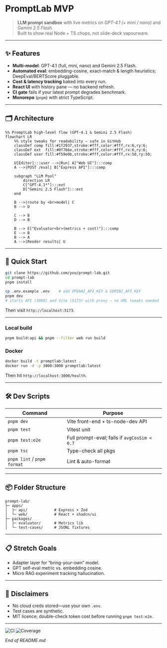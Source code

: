 # PromptLab MVP

> **LLM prompt sandbox** with live metrics on _GPT-4.1 (+ mini / nano)_ and _Gemini 2.5 Flash_.  
> Built to show real Node + TS chops, not slide-deck vapourware.

---

## ✨ Features

- **Multi-model**: GPT-4.1 (full, mini, nano) and Gemini 2.5 Flash.
- **Automated eval**: embedding-cosine, exact-match & length heuristics; DeepEval/BERTScore pluggable.
- **Cost & latency tracking** baked into every run.
- **React UI** with history pane — no backend refresh.
- **CI gate** fails if your latest prompt degrades benchmark.
- **Monorepo** (`pnpm`) with strict TypeScript.

---

## 🗂️ Architecture

```mermaid
%% PromptLab high-level flow (GPT-4.1 & Gemini 2.5 Flash)
flowchart LR
    %% style tweaks for readability – safe in GitHub
    classDef comp fill:#1f2937,stroke:#fff,color:#fff,rx:6,ry:6;
    classDef ext  fill:#0f766e,stroke:#fff,color:#fff,rx:6,ry:6;
    classDef user fill:#f59e0b,stroke:#fff,color:#fff,rx:50,ry:50;

    U[Editor]:::user -->|Run| A["Web UI"]:::comp
    A -->|POST /eval| B["Express API"]:::comp

    subgraph "LLM Pool"
        direction LR
        C["GPT-4.1*"]:::ext
        D["Gemini 2.5 Flash"]:::ext
    end

    B -->|route by <br>model| C
    B --> D

    C --> B
    D --> B

    B --> E["Evaluator<br>(metrics + cost)"]:::comp
    E --> B
    B --> A
    A -->|Render results| U

```

---

## 🚀 Quick Start

```bash
git clone https://github.com/you/prompt-lab.git
cd prompt-lab
pnpm install

cp .env.example .env    # add OPENAI_API_KEY & GEMINI_API_KEY
pnpm dev
# starts API (3000) and Vite (5173) with proxy – no URL tweaks needed
```

Then visit `http://localhost:5173`.

---

### Local build

```bash
pnpm build:api && pnpm --filter web run build
```

### Docker

```bash
docker build -t promptlab:latest .
docker run -d -p 3000:3000 promptlab:latest
```

Then hit `http://localhost:3000/health`.

---

## 🛠️ Dev Scripts

| Command                     | Purpose                                      |
| --------------------------- | -------------------------------------------- |
| `pnpm dev`                  | Vite front-end + ts-node-dev API             |
| `pnpm test`                 | Vitest unit                                  |
| `pnpm test:e2e`             | Full prompt-eval; fails if `avgCosSim < 0.7` |
| `pnpm tsc`                  | Type-check all pkgs                          |
| `pnpm lint` / `pnpm format` | Lint & auto-format                           |

---

## 📦 Folder Structure

```text
prompt-lab/
├─ apps/
│  ├─ api/            # Express + Zod
│  └─ web/            # React + shadcn/ui
├─ packages/
│  ├─ evaluator/      # Metrics lib
│  └─ test-cases/     # JSONL fixtures
```

---

## 📋 Stretch Goals

- Adapter layer for “bring-your-own” model.
- GPT self-eval metric vs. embedding cosine.
- Micro RAG experiment tracking hallucination.

---

## 🛑 Disclaimers

- No cloud creds stored—use your own `.env`.
- Test cases are synthetic.
- MIT licence; double-check token cost before running `pnpm test:e2e`.

---

![CI](https://img.shields.io/badge/CI-pending-lightgrey) ![Coverage](https://img.shields.io/badge/coverage-0%25-red)

_End of README.md_

